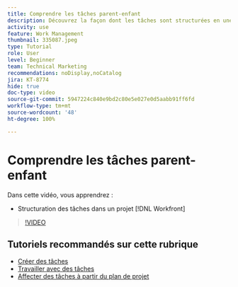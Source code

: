 ```yaml
---
title: Comprendre les tâches parent-enfant
description: Découvrez la façon dont les tâches sont structurées en une relation parent-enfant dans un projet Workfront.
activity: use
feature: Work Management
thumbnail: 335087.jpeg
type: Tutorial
role: User
level: Beginner
team: Technical Marketing
recommendations: noDisplay,noCatalog
jira: KT-8774
hide: true
doc-type: video
source-git-commit: 5947224c840e9bd2c80e5e027e0d5aabb91ff6fd
workflow-type: tm+mt
source-wordcount: '48'
ht-degree: 100%

---
```


# Comprendre les tâches parent-enfant

Dans cette vidéo, vous apprendrez :

* Structuration des tâches dans un projet [!DNL Workfront]

>[!VIDEO](https://video.tv.adobe.com/v/335087/?quality=12&learn=on)

## Tutoriels recommandés sur cette rubrique

* [Créer des tâches](/help/manage-work/tasks/how-to-create-tasks.md)
* [Travailler avec des tâches](/help/manage-work/tasks/work-with-tasks.md)
* [Affecter des tâches à partir du plan de projet](/help/manage-work/tasks/assign-tasks-from-the-project-plan.md)

